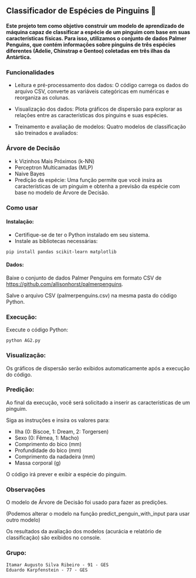 ## Classificador de Espécies de Pinguins 🐧

#### Este projeto tem como objetivo construir um modelo de aprendizado de máquina capaz de classificar a espécie de um pinguim com base em suas características físicas. Para isso, utilizamos o conjunto de dados Palmer Penguins, que contém informações sobre pinguins de três espécies diferentes (Adelie, Chinstrap e Gentoo) coletadas em três ilhas da Antártica.

### Funcionalidades
- Leitura e pré-processamento dos dados: O código carrega os dados do arquivo CSV, converte as variáveis categóricas em numéricas e reorganiza as colunas.

- Visualização dos dados: Plota gráficos de dispersão para explorar as relações entre as características dos pinguins e suas espécies.

- Treinamento e avaliação de modelos: Quatro modelos de classificação são treinados e avaliados:

### Árvore de Decisão
- k Vizinhos Mais Próximos (k-NN)
- Perceptron Multicamadas (MLP)
- Naive Bayes
- Predição da espécie: Uma função permite que você insira as características de um pinguim e obtenha a previsão da espécie com base no modelo de Árvore de Decisão.

### Como usar

#### Instalação:

- Certifique-se de ter o Python instalado em seu sistema.
- Instale as bibliotecas necessárias:

``
pip install pandas scikit-learn matplotlib
``

#### Dados:

Baixe o conjunto de dados Palmer Penguins em formato CSV de https://github.com/allisonhorst/palmerpenguins.

Salve o arquivo CSV (palmerpenguins.csv) na mesma pasta do código Python.

### Execução:

Execute o código Python:

``
python AG2.py
``


### Visualização:

Os gráficos de dispersão serão exibidos automaticamente após a execução do código.


### Predição:

Ao final da execução, você será solicitado a inserir as características de um pinguim.

Siga as instruções e insira os valores para:

- Ilha (0: Biscoe, 1: Dream, 2: Torgersen)
- Sexo (0: Fêmea, 1: Macho)
- Comprimento do bico (mm)
- Profundidade do bico (mm)
- Comprimento da nadadeira (mm)
- Massa corporal (g)

O código irá prever e exibir a espécie do pinguim.


### Observações
O modelo de Árvore de Decisão foi usado para fazer as predições. 

(Podemos alterar o modelo na função predict_penguin_with_input para usar outro modelo)

Os resultados da avaliação dos modelos (acurácia e relatório de classificação) são exibidos no console.

### Grupo:

    Itamar Augusto Silva Ribeiro - 91 - GES
    Eduardo Karpfenstein - 77 - GES
